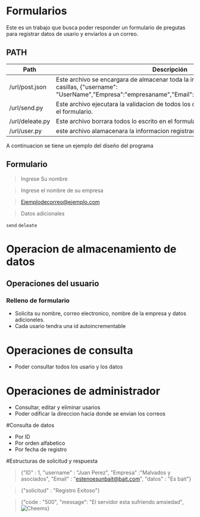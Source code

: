 # Formularios

Este es un trabajo que busca poder responder un formulario de pregutas para registrar datos de usario y  enviarlos a un correo.

## PATH

| Path                  | Descripción |
| --------------------- | ----------- |
| /url/post.json        |Este archivo se encargara de almacenar toda la informacion ingresada en las casillas, {"username": "UserName","Empresa":"empresaname","Email":"emailexample","Datos":"datos"|
| /url/send.py             |Este archivo ejecutara la validacion de todos los datos que fueron ingresados en el formulario.             |
| /url/deleate.py         |Este archivo borrara todos lo escrito en el formulario              |
| /url/user.py         |este archivo alamacenara la informacion registrada en el |

A continuacion se tiene un ejemplo del diseño del programa


## Formulario
<!-- Blockquote -->
> Ingrese Su nombre
<!-- Blockquote -->
> Ingrese el nombre de su empresa
<!-- Blockquote -->
> Ejemplodecorreo@ejemplo.com
<!-- Blockquote -->
> Datos adicionales


`send` `deleate`
# Operacion de almacenamiento de datos

## Operaciones del usuario
### Relleno de formulario
* Solicita su nombre, correo electronico, nombre de la empresa y datos adicioneles.
* Cada usario tendra una id autoincrementable

# Operaciones de consulta
* Poder consultar todos los usario y los datos

# Operaciones de administrador
* Consultar, editar y eliminar usarios
* Poder odificar la direccion hacia donde se envian los correos

#Consulta de datos
* Por ID
* Por orden alfabetico
* Por fecha de registro

#Estructuras de solicitud y respuesta
<!-- Blockquote -->
> {"ID" : 1,
"username" : "Juan Perez",
"Empresa" :"Malvados y asociados",
"Email" :  "estenoesunbait@bait.com",
"datos" : "Es bait"}

<!-- Blockquote -->
> {"solicitud" : "Registro Exitoso"}

<!-- Blockquote -->
> {"code : "500",
"message": "El servidor esta sufriendo amsiedad",
![Cheems](https://latinversionistas.com/wp-content/uploads/elementor/thumbs/cheems-no-puede-ser-en-la-academia-latinoamericana-de-inversionistas-p3w4067e630uqw60m0c1fmzr1qn4w6x0b4bcod5kso.png)}
